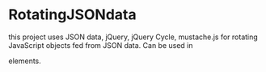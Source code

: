 # RotatingJSONdata
this project uses JSON data, jQuery, jQuery Cycle, mustache.js for rotating JavaScript objects fed from JSON data. 
Can be used in <aside> elements.
